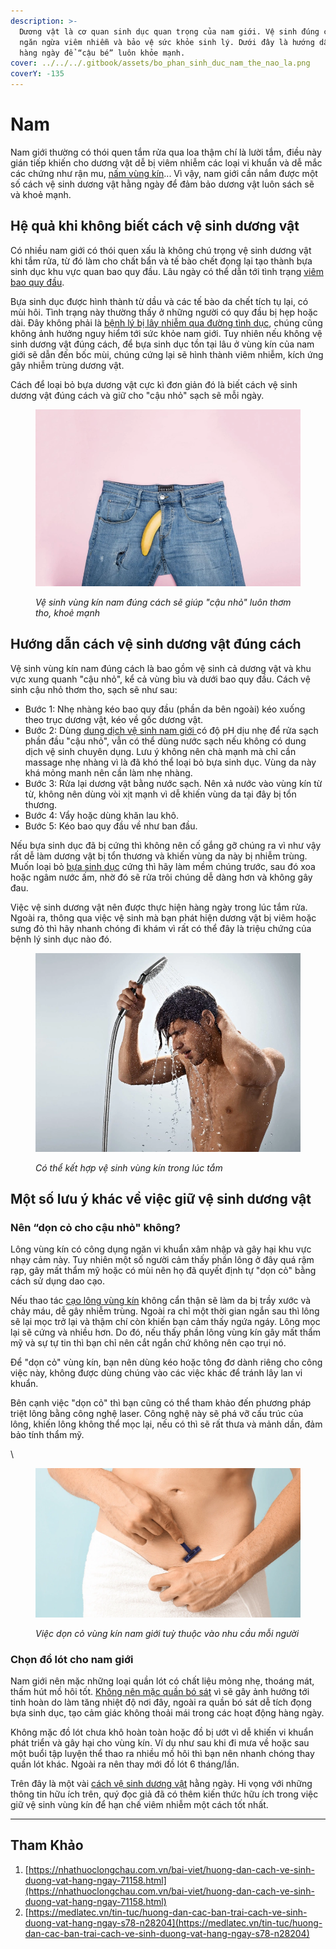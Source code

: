 ```yaml
---
description: >-
  Dương vật là cơ quan sinh dục quan trọng của nam giới. Vệ sinh đúng cách giúp
  ngăn ngừa viêm nhiễm và bảo vệ sức khỏe sinh lý. Dưới đây là hướng dẫn vệ sinh
  hàng ngày để “cậu bé” luôn khỏe mạnh.
cover: ../../../.gitbook/assets/bo_phan_sinh_duc_nam_the_nao_la.png
coverY: -135
---
```


# Nam

Nam giới thường có thói quen tắm rửa qua loa thậm chí là lười tắm, điều này gián tiếp khiến cho dương vật dễ bị viêm nhiễm các loại vi khuẩn và dễ mắc các chứng như rận mu, [nấm vùng kín](https://nhathuoclongchau.com.vn/bai-viet/bi-nam-vung-kin-co-nguy-hiem-khong-54758.html)... Vì vậy, nam giới cần nắm được một số cách vệ sinh dương vật hằng ngày để đảm bảo dương vật luôn sách sẽ và khoẻ mạnh.

## Hệ quả khi không biết cách vệ sinh dương vật&#x20;

Có nhiều nam giới có thói quen xấu là không chú trọng vệ sinh dương vật khi tắm rửa, từ đó làm cho chất bẩn và tế bào chết đọng lại tạo thành bựa sinh dục khu vực quan bao quy đầu. Lâu ngày có thể dẫn tới tình trạng [viêm bao quy đầu](https://nhathuoclongchau.com.vn/bai-viet/dau-hieu-va-trieu-chung-cua-viem-bao-quy-dau-42934.html).

Bựa sinh dục được hình thành từ dầu và các tế bào da chết tích tụ lại, có mùi hôi. Tình trạng này thường thấy ở những người có quy đầu bị hẹp hoặc dài. Đây không phải là [bệnh lý bị lây nhiễm qua đường tình dục](https://nhathuoclongchau.com.vn/bai-viet/nhung-benh-pho-bien-lay-qua-duong-tinh-duc-nguy-hiem-47470.html), chúng cũng không ảnh hưởng nguy hiểm tới sức khỏe nam giới. Tuy nhiên nếu không vệ sinh dương vật đúng cách, để bựa sinh dục tồn tại lâu ở vùng kín của nam giới sẽ dẫn đến bốc mùi, chúng cứng lại sẽ hình thành viêm nhiễm, kích ứng gây nhiễm trùng dương vật.&#x20;

Cách để loại bỏ bựa dương vật cực kì đơn giản đó là biết cách vệ sinh dương vật đúng cách và giữ cho "cậu nhỏ" sạch sẽ mỗi ngày.

<figure><img src="../../../.gitbook/assets/huong_dan_cach_ve_sinh_duong_vat.png" alt=""><figcaption><p><em>Vệ sinh vùng kín nam đúng cách sẽ giúp "cậu nhỏ" luôn thơm tho, khoẻ mạnh</em></p></figcaption></figure>

## Hướng dẫn cách vệ sinh dương vật đúng cách

Vệ sinh vùng kín nam đúng cách là bao gồm vệ sinh cả dương vật và khu vực xung quanh "cậu nhỏ", kể cả vùng bìu và dưới bao quy đầu. Cách vệ sinh cậu nhỏ thơm tho, sạch sẽ như sau:

* Bước 1: Nhẹ nhàng kéo bao quy đầu (phần da bên ngoài) kéo xuống theo trục dương vật, kéo về gốc dương vật.
* Bước 2: Dùng [dung dịch vệ sinh nam giới ](https://nhathuoclongchau.com.vn/bai-viet/top-5-dung-dich-ve-sinh-nam-duoc-tin-dung-tren-thi-truong-hien-nay-58383.html)có độ pH dịu nhẹ để rửa sạch phần đầu "cậu nhỏ", vẫn có thể dùng nước sạch nếu không có dung dịch vệ sinh chuyên dụng. Lưu ý không nên chà mạnh mà chỉ cần massage nhẹ nhàng vì là đã khó thể loại bỏ bựa sinh dục. Vùng da này khá mỏng manh nên cần làm nhẹ nhàng.
* Bước 3: Rửa lại dương vật bằng nước sạch. Nên xả nước vào vùng kín từ từ, không nên dùng vòi xịt mạnh vì dễ khiến vùng da tại đây bị tổn thương.
* Bước 4: Vẩy hoặc dùng khăn lau khô.
* Bước 5: Kéo bao quy đầu về như ban đầu.

Nếu bựa sinh dục đã bị cứng thì không nên cố gắng gỡ chúng ra vì như vậy rất dễ làm dương vật bị tổn thương và khiến vùng da này bị nhiễm trùng. Muốn loại bỏ [bựa sinh dục](https://nhathuoclongchau.com.vn/bai-viet/bua-sinh-duc-la-gi-do-nguyen-nhan-nao-gay-nen-62506.html) cứng thì hãy làm mềm chúng trước, sau đó xoa hoặc ngâm nước ấm, nhờ đó sẽ rửa trôi chúng dễ dàng hơn và không gây đau.

Việc vệ sinh dương vật nên được thực hiện hàng ngày trong lúc tắm rửa. Ngoài ra, thông qua việc vệ sinh mà bạn phát hiện dương vật bị viêm hoặc sưng đỏ thì hãy nhanh chóng đi khám vì rất có thể đây là triệu chứng của bệnh lý sinh dục nào đó.

<figure><img src="../../../.gitbook/assets/huong_dan_cach_ve_sinh_duong_vat (1).png" alt=""><figcaption><p><em>Có thể kết hợp vệ sinh vùng kín trong lúc tắm</em></p></figcaption></figure>

## Một số lưu ý khác về việc giữ vệ sinh dương vật

### Nên “dọn cỏ cho cậu nhỏ" không?

Lông vùng kín có công dụng ngăn vi khuẩn xâm nhập và gây hại khu vực nhạy cảm này. Tuy nhiên một số người cảm thấy phần lông ở đây quá rậm rạp, gây mất thẩm mỹ hoặc có mùi nên họ đã quyết định tự "dọn cỏ" bằng cách sử dụng dao cạo.

Nếu thao tác [cạo lông vùng kín](https://nhathuoclongchau.com.vn/bai-viet/cao-long-vung-kin-nam-co-anh-huong-gi-khong-63504.html) không cẩn thận sẽ làm da bị trầy xước và chảy máu, dễ gây nhiễm trùng. Ngoài ra chỉ một thời gian ngắn sau thì lông sẽ lại mọc trở lại và thậm chí còn khiến bạn cảm thấy ngứa ngáy. Lông mọc lại sẽ cứng và nhiều hơn. Do đó, nếu thấy phần lông vùng kín gây mất thẩm mỹ và sự tự tin thì bạn chỉ nên cắt ngắn chứ không nên cạo trụi nó.

Để "dọn cỏ" vùng kín, bạn nên dùng kéo hoặc tông đơ dành riêng cho công việc này, không được dùng chúng vào các việc khác để tránh lây lan vi khuẩn.

Bên cạnh việc "dọn cỏ" thì bạn cũng có thể tham khảo đến phương pháp triệt lông bằng công nghệ laser. Công nghệ này sẽ phá vỡ cấu trúc của lông, khiến lông không thể mọc lại, nếu có thì sẽ rất thưa và mảnh dần, đảm bảo tính thẩm mỹ.

\


<figure><img src="../../../.gitbook/assets/huong_dan_cach_ve_sinh_duong_vat (2).png" alt=""><figcaption><p><em>Việc dọn cỏ vùng kín nam giới tuỳ thuộc vào nhu cầu mỗi người</em></p></figcaption></figure>

### Chọn đồ lót cho nam giới&#x20;

Nam giới nên mặc những loại quần lót có chất liệu mỏng nhẹ, thoáng mát, thấm hút mồ hôi tốt. [Không nên mặc quần bó sát](https://nhathuoclongchau.com.vn/bai-viet/tac-hai-khi-mac-quan-lot-chat-voi-nam-gioi-66111.html) vì sẽ gây ảnh hưởng tới tinh hoàn do làm tăng nhiệt độ nơi đây, ngoài ra quần bó sát dễ tích đọng bựa sinh dục, tạo cảm giác không thoải mái trong các hoạt động hàng ngày.

Không mặc đồ lót chưa khô hoàn toàn hoặc đồ bị ướt vì dễ khiến vi khuẩn phát triển và gây hại cho vùng kín. Ví dụ như sau khi đi mưa về hoặc sau một buổi tập luyện thể thao ra nhiều mồ hôi thì bạn nên nhanh chóng thay quần lót khác. Ngoài ra nên thay mới đồ lót 6 tháng/lần.

Trên đây là một vài [cách vệ sinh dương vật](https://nhathuoclongchau.com.vn/bai-viet/huong-dan-cach-ve-sinh-duong-vat-hang-ngay-71158.html) hằng ngày. Hi vọng với những thông tin hữu ích trên, quý đọc giả đã có thêm kiến thức hữu ích trong việc giữ vệ sinh vùng kín để hạn chế viêm nhiễm một cách tốt nhất.

***

## Tham Khảo&#x20;

1. [https://nhathuoclongchau.com.vn/bai-viet/huong-dan-cach-ve-sinh-duong-vat-hang-ngay-71158.html](https://nhathuoclongchau.com.vn/bai-viet/huong-dan-cach-ve-sinh-duong-vat-hang-ngay-71158.html)
2. [https://medlatec.vn/tin-tuc/huong-dan-cac-ban-trai-cach-ve-sinh-duong-vat-hang-ngay-s78-n28204](https://medlatec.vn/tin-tuc/huong-dan-cac-ban-trai-cach-ve-sinh-duong-vat-hang-ngay-s78-n28204)

